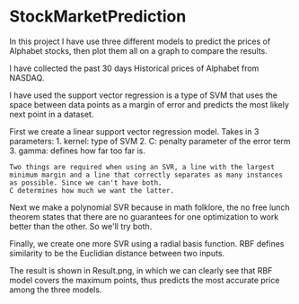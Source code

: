 # StockMarketPrediction
In this project I have use three different models to predict the prices of Alphabet stocks, then plot them all on a graph to compare the results.

I have collected the past 30 days Historical prices of Alphabet from NASDAQ.

I have used the support vector regression is a type of SVM that uses the space between data points as a margin of error and predicts the most likely next point in a dataset.

First we create a linear support vector regression model. 
Takes in 3 parameters: 
 	1. kernel: type of SVM
 	2. C: penalty parameter of the error term
	3. gamma: defines how far too far is.

	Two things are required when using an SVR, a line with the largest minimum margin and a line that correctly separates as many instances as possible. Since we can't have both.
	C determines how much we want the latter.

Next we make a polynomial SVR because in math folklore, the no free lunch theorem states that there are no guarantees for one optimization to work better than the other. So we'll try both.

Finally, we create one more SVR using a radial basis function. RBF defines similarity to be the Euclidian distance between two inputs.

The result is shown in Result.png, in which we can clearly see that RBF model covers the maximum points, thus predicts the most accurate price among the three models.

